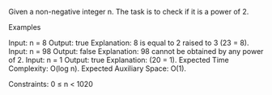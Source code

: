 Given a non-negative integer n. The task is to check if it is a power of 2. 

Examples

Input: n = 8
Output: true
Explanation: 8 is equal to 2 raised to 3 (23 = 8).
Input: n = 98
Output: false
Explanation: 98 cannot be obtained by any power of 2.
Input: n = 1
Output: true
Explanation: (20 = 1).
Expected Time Complexity: O(log n).
Expected Auxiliary Space: O(1).

Constraints:
0 ≤ n < 1020

